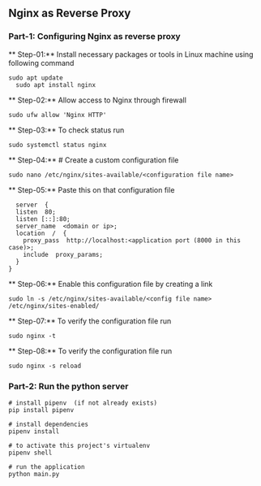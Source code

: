 ##  Nginx as Reverse Proxy

### Part-1: Configuring Nginx as reverse proxy
	
** Step-01:** Install necessary packages or tools in Linux machine using following command

    sudo apt update
	  sudo apt install nginx

** Step-02:** Allow access to Nginx through firewall

    sudo ufw allow 'Nginx HTTP'

** Step-03:** To check status run

    sudo systemctl status nginx

** Step-04:** # Create a custom configuration file

    sudo nano /etc/nginx/sites-available/<configuration file name>
   
** Step-05:** Paste this on that configuration file

      server  {
      listen  80;
      listen [::]:80;
      server_name  <domain or ip>;
      location  /  {
        proxy_pass  http://localhost:<application port (8000 in this case)>;
        include  proxy_params;
      }
    }

** Step-06:** Enable this configuration file by creating a link

    sudo ln -s /etc/nginx/sites-available/<config file name> /etc/nginx/sites-enabled/

** Step-07:** To verify the configuration file run

    sudo nginx -t
   
** Step-08:** To verify the configuration file run

    sudo nginx -s reload

### Part-2: Run the python server

    # install pipenv  (if not already exists)
    pip install pipenv
    
    # install dependencies
    pipenv install
    
    # to activate this project's virtualenv
    pipenv shell
    
    # run the application
    python main.py
